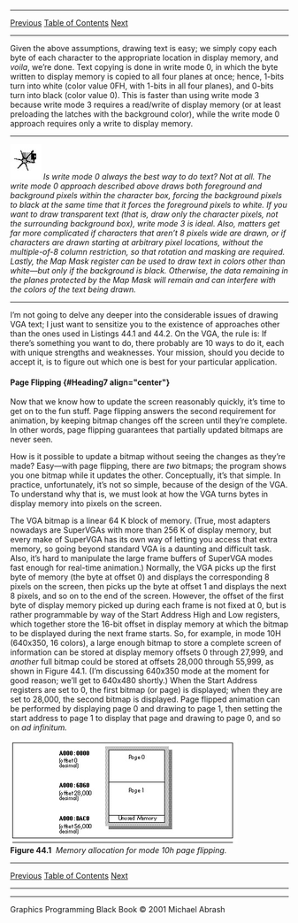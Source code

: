   ------------------------ --------------------------------- --------------------
  [Previous](44-04.html)   [Table of Contents](index.html)   [Next](44-06.html)
  ------------------------ --------------------------------- --------------------

Given the above assumptions, drawing text is easy; we simply copy each
byte of each character to the appropriate location in display memory,
and *voila*, we’re done. Text copying is done in write mode 0, in which
the byte written to display memory is copied to all four planes at once;
hence, 1-bits turn into white (color value 0FH, with 1-bits in all four
planes), and 0-bits turn into black (color value 0). This is faster than
using write mode 3 because write mode 3 requires a read/write of display
memory (or at least preloading the latches with the background color),
while the write mode 0 approach requires only a write to display memory.

  ------------------- ----------------------------------------------------------------------------------------------------------------------------------------------------------------------------------------------------------------------------------------------------------------------------------------------------------------------------------------------------------------------------------------------------------------------------------------------------------------------------------------------------------------------------------------------------------------------------------------------------------------------------------------------------------------------------------------------------------------------------------------------------------------------------------------------------------------------------------------------------------------------------------------------------------------------------------------------------------
  ![](images/i.jpg)   *Is write mode 0 always the best way to do text? Not at all. The write mode 0 approach described above draws both foreground and background pixels within the character box, forcing the background pixels to black at the same time that it forces the foreground pixels to white. If you want to draw transparent text (that is, draw only the character pixels, not the surrounding background box), write mode 3 is ideal. Also, matters get far more complicated if characters that aren’t 8 pixels wide are drawn, or if characters are drawn starting at arbitrary pixel locations, without the multiple-of-8 column restriction, so that rotation and masking are required. Lastly, the Map Mask register can be used to draw text in colors other than white—but only if the background is black. Otherwise, the data remaining in the planes protected by the Map Mask will remain and can interfere with the colors of the text being drawn.*
  ------------------- ----------------------------------------------------------------------------------------------------------------------------------------------------------------------------------------------------------------------------------------------------------------------------------------------------------------------------------------------------------------------------------------------------------------------------------------------------------------------------------------------------------------------------------------------------------------------------------------------------------------------------------------------------------------------------------------------------------------------------------------------------------------------------------------------------------------------------------------------------------------------------------------------------------------------------------------------------------

I’m not going to delve any deeper into the considerable issues of
drawing VGA text; I just want to sensitize you to the existence of
approaches other than the ones used in Listings 44.1 and 44.2. On the
VGA, the rule is: If there’s something you want to do, there probably
are 10 ways to do it, each with unique strengths and weaknesses. Your
mission, should you decide to accept it, is to figure out which one is
best for your particular application.

#### Page Flipping {#Heading7 align="center"}

Now that we know how to update the screen reasonably quickly, it’s time
to get on to the fun stuff. Page flipping answers the second requirement
for animation, by keeping bitmap changes off the screen until they’re
complete. In other words, page flipping guarantees that partially
updated bitmaps are never seen.

How is it possible to update a bitmap without seeing the changes as
they’re made? Easy—with page flipping, there are *two* bitmaps; the
program shows you one bitmap while it updates the other. Conceptually,
it’s that simple. In practice, unfortunately, it’s not so simple,
because of the design of the VGA. To understand why that is, we must
look at how the VGA turns bytes in display memory into pixels on the
screen.

The VGA bitmap is a linear 64 K block of memory. (True, most adapters
nowadays are SuperVGAs with more than 256 K of display memory, but every
make of SuperVGA has its own way of letting you access that extra
memory, so going beyond standard VGA is a daunting and difficult task.
Also, it’s hard to manipulate the large frame buffers of SuperVGA modes
fast enough for real-time animation.) Normally, the VGA picks up the
first byte of memory (the byte at offset 0) and displays the
corresponding 8 pixels on the screen, then picks up the byte at offset 1
and displays the next 8 pixels, and so on to the end of the screen.
However, the offset of the first byte of display memory picked up during
each frame is not fixed at 0, but is rather programmable by way of the
Start Address High and Low registers, which together store the 16-bit
offset in display memory at which the bitmap to be displayed during the
next frame starts. So, for example, in mode 10H (640x350, 16 colors), a
large enough bitmap to store a complete screen of information can be
stored at display memory offsets 0 through 27,999, and *another* full
bitmap could be stored at offsets 28,000 through 55,999, as shown in
Figure 44.1. (I’m discussing 640x350 mode at the moment for good reason;
we’ll get to 640x480 shortly.) When the Start Address registers are set
to 0, the first bitmap (or page) is displayed; when they are set to
28,000, the second bitmap is displayed. Page flipped animation can be
performed by displaying page 0 and drawing to page 1, then setting the
start address to page 1 to display that page and drawing to page 0, and
so on *ad infinitum.*

![](images/44-01.jpg)\
 **Figure 44.1**  *Memory allocation for mode 10h page flipping.*

  ------------------------ --------------------------------- --------------------
  [Previous](44-04.html)   [Table of Contents](index.html)   [Next](44-06.html)
  ------------------------ --------------------------------- --------------------

* * * * *

Graphics Programming Black Book © 2001 Michael Abrash
